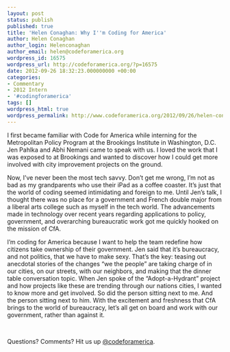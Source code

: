 ```yaml
---
layout: post
status: publish
published: true
title: 'Helen Conaghan: Why I''m Coding for America'
author: Helen Conaghan
author_login: Helenconaghan
author_email: helen@codeforamerica.org
wordpress_id: 16575
wordpress_url: http://codeforamerica.org/?p=16575
date: 2012-09-26 18:32:23.000000000 +00:00
categories:
- Commentary
- 2012 Intern
- '#codingforamerica'
tags: []
wordpress_html: true
wordpress_permalink: http://www.codeforamerica.org/2012/09/26/helen-conaghan-why-im-coding-for-america/
---
```


<p>I first became familiar with Code for America while interning for the Metropolitan Policy Program at the Brookings Institute in Washington, D.C. Jen Pahlka and Abhi Nemani came to speak with us. I loved the work that I was exposed to at Brookings and wanted to discover how I could get more involved with city improvement projects on the ground.</p>
<p>Now, I’ve never been the most tech savvy. Don’t get me wrong, I’m not as bad as my grandparents who use their iPad as a coffee coaster. It’s just that the world of coding seemed intimidating and foreign to me. Until Jen’s talk, I thought there was no place for a government and French double major from a liberal arts college such as myself in the tech world. The advancements made in technology over recent years regarding applications to policy, government, and overarching bureaucratic work got me quickly hooked on the mission of CfA.</p>
<p>I’m coding for America because I want to help the team redefine how citizens take ownership of their government. Jen said that it’s bureaucracy, and not politics, that we have to make sexy. That’s the key: teasing out anecdotal stories of the changes “we the people” are taking charge of in our cities, on our streets, with our neighbors, and making that the dinner table conversation topic. When Jen spoke of the “Adopt-a-Hydrant” project and how projects like these are trending through our nations cities, I wanted to know more and get involved. So did the person sitting next to me. And the person sitting next to him. With the excitement and freshness that CfA brings to the world of bureaucracy, let’s all get on board and work with our government, rather than against it.</p>
<p> </p>
<p>Questions? Comments? Hit us up <a href="http://twitter.com/codeforamerica" target="_blank">@codeforamerica</a>.</p>
